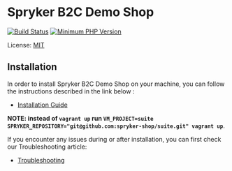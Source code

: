 # Spryker B2C Demo Shop
[![Build Status](https://api.travis-ci.org/spryker-shop/suite-b2b.svg?branch=master)](https://travis-ci.org/spryker-shop/suite)
[![Minimum PHP Version](https://img.shields.io/badge/php-%3E%3D%207.1-8892BF.svg)](https://php.net/)

License: [MIT](LICENSE)

## Installation
In order to install Spryker B2C Demo Shop on your machine, you can follow the instructions described in the link below :

* [Installation Guide](https://academy.spryker.com/getting_started/installation_guide.html)

__NOTE: instead of `vagrant up` run `VM_PROJECT=suite SPRYKER_REPOSITORY="git@github.com:spryker-shop/suite.git" vagrant up`__.

If you encounter any issues during or after installation, you can first check our Troubleshooting article:

* [Troubleshooting](https://academy.spryker.com/getting_started/troubleshooting.html)
